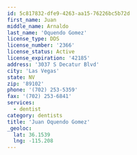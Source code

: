```yaml
---
id: 5c817832-dfe9-4263-aa15-76226bc5b72d
first_name: Juan
middle_name: Arnaldo
last_name: 'Oquendo Gomez'
license_type: DDS
license_number: '2366'
license_status: Active
license_expiration: '42185'
address: '3037 S Decatur Blvd'
city: 'Las Vegas'
state: NV
zip: '89102'
phone: '(702) 253-5359'
fax: '(702) 253-6841'
services:
  - dentist
category: dentists
title: 'Juan Oquendo Gomez'
_geoloc:
  lat: 36.1539
  lng: -115.208
---
```

